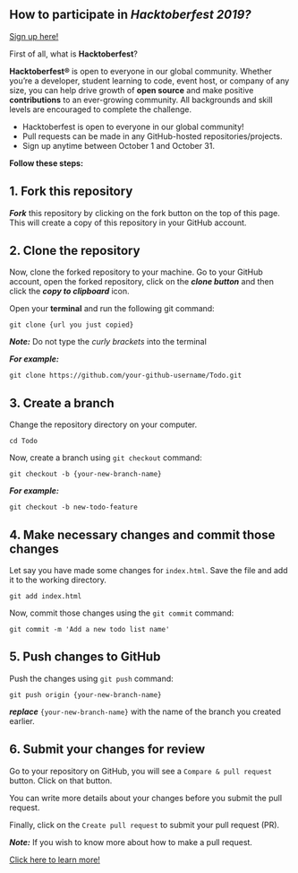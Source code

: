 ## **How to participate in** _Hacktoberfest 2019?_

[Sign up here!](https://hacktoberfest.digitalocean.com/)

First of all, what is **Hacktoberfest**?

**Hacktoberfest®** is open to everyone in our global community. Whether you’re a developer, student learning to code, event host, or company of any size, you can help drive growth of **open source** and make positive **contributions** to an ever-growing community. All backgrounds and skill levels are encouraged to complete the challenge.

+ Hacktoberfest is open to everyone in our global community!
+ Pull requests can be made in any GitHub-hosted repositories/projects.
+ Sign up anytime between October 1 and October 31.

**Follow these steps:**

## 1. Fork this repository

**_Fork_** this repository by clicking on the fork button on the top of this page. This will create a copy of this repository in your GitHub account.

## 2. Clone the repository

Now, clone the forked repository to your machine.
Go to your GitHub account, open the forked repository, click on the **_clone button_** and then click the **_copy to clipboard_** icon.

Open your **terminal** and run the following git command:

```Git
git clone {url you just copied}
```

**_Note:_** Do not type the _curly brackets_ into the terminal

**_For example:_**

```Git
git clone https://github.com/your-github-username/Todo.git
```

## 3. Create a branch

Change the repository directory on your computer.

```Git
cd Todo
```

Now, create a branch using ```git checkout``` command:

```Git
git checkout -b {your-new-branch-name}
```

**_For example:_**

```Git
git checkout -b new-todo-feature
```

## 4. Make necessary changes and commit those changes

Let say you have made some changes for ```index.html```. Save the file and add it to the working directory.

```Git
git add index.html
```

Now, commit those changes using the ```git commit``` command:

```Git
git commit -m 'Add a new todo list name'
```

## 5. Push changes to GitHub

Push the changes using ```git push``` command:

```Git
git push origin {your-new-branch-name}
```

**_replace_** ```{your-new-branch-name}``` with the name of the branch you created earlier.

## 6. Submit your changes for review

Go to your repository on GitHub, you will see a ```Compare & pull request``` button. Click on that button.

You can write more details about your changes before you submit the pull request.

Finally, click on the ```Create pull request``` to submit your pull request (PR).

**_Note:_** If you wish to know more about how to make a pull request.

[Click here to learn more!](https://www.digitalocean.com/community/tutorials/how-to-create-a-pull-request-on-github)
